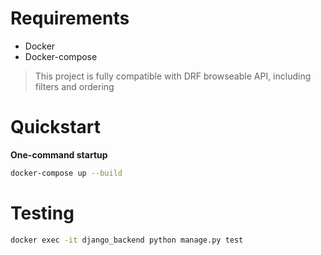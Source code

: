 # Requirements
- Docker
- Docker-compose

> This project is fully compatible with DRF browseable API, including filters and ordering

# Quickstart
**One-command startup**
```bash
docker-compose up --build
```

# Testing
```bash
docker exec -it django_backend python manage.py test
```
